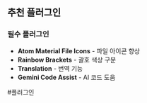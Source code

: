 ## 추천 플러그인

### 필수 플러그인

- **Atom Material File Icons** - 파일 아이콘 향상
- **Rainbow Brackets** - 괄호 색상 구분
- **Translation** - 번역 기능
- **Gemini Code Assist** - AI 코드 도움

#플러그인
